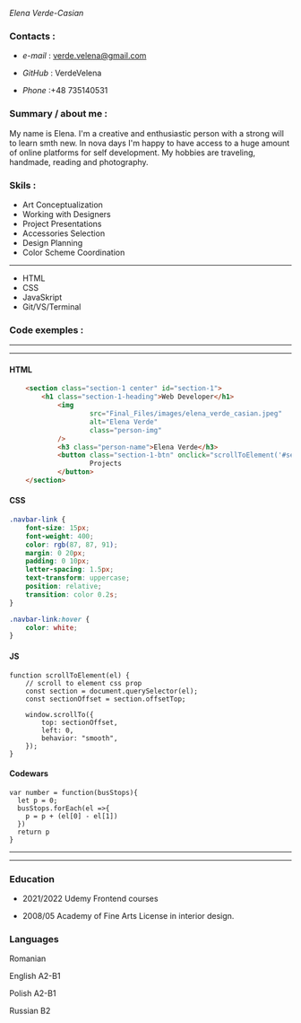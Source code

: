 <!-- # CV -->

_Elena Verde-Casian_

### **Contacts :**

- _e-mail_ : verde.velena@gmail.com

- _GitHub_ : VerdeVelena

- _Phone_ :+48 735140531

### **Summary / about me :**

My name is Elena. I'm a creative and enthusiastic person with a strong will to learn smth new.
In nova days I'm happy to have access to a huge amount of online platforms for self development.
My hobbies are traveling, handmade, reading and photography.

### **Skils :**

- Art Conceptualization
- Working with Designers
- Project Presentations
- Accessories Selection
- Design Planning
- Color Scheme Coordination

---

- HTML
- CSS
- JavaSkript
- Git/VS/Terminal

### **Code exemples :**

---

---

#### HTML

```HTML
	<section class="section-1 center" id="section-1">
		<h1 class="section-1-heading">Web Developer</h1>
			<img
					src="Final_Files/images/elena_verde_casian.jpeg"
					alt="Elena Verde"
					class="person-img"
			/>
			<h3 class="person-name">Elena Verde</h3>
			<button class="section-1-btn" onclick="scrollToElement('#section-3')">
					Projects
			</button>
	</section>

```

#### CSS

```CSS
.navbar-link {
	font-size: 15px;
	font-weight: 400;
	color: rgb(87, 87, 91);
	margin: 0 20px;
	padding: 0 10px;
	letter-spacing: 1.5px;
	text-transform: uppercase;
	position: relative;
	transition: color 0.2s;
}

.navbar-link:hover {
	color: white;
}


```

#### JS

```JS
function scrollToElement(el) {
	// scroll to element css prop
	const section = document.querySelector(el);
	const sectionOffset = section.offsetTop;

	window.scrollTo({
		top: sectionOffset,
		left: 0,
		behavior: "smooth",
	});
}
```

#### Codewars

```JS
var number = function(busStops){
  let p = 0;
  busStops.forEach(el =>{
    p = p + (el[0] - el[1])
  })
  return p
}

```

---

---

### **Education**

- 2021/2022 Udemy Frontend courses

- 2008/05 Academy of Fine Arts
  License in interior design.

### **Languages**

Romanian

English A2-B1

Polish A2-B1

Russian B2
